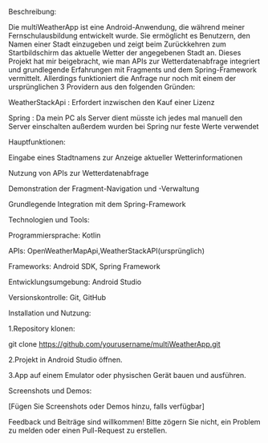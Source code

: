 Beschreibung:


Die multiWeatherApp ist eine Android-Anwendung, die während meiner Fernschulausbildung entwickelt wurde.
Sie ermöglicht es Benutzern, den Namen einer Stadt einzugeben und zeigt beim Zurückkehren zum Startbildschirm das aktuelle Wetter der angegebenen Stadt an.
Dieses Projekt hat mir beigebracht, wie man APIs zur Wetterdatenabfrage integriert und grundlegende Erfahrungen mit Fragments und dem Spring-Framework vermittelt.
Allerdings funktioniert die Anfrage nur noch mit einem der ursprünglichen 3 Providern aus den folgenden Gründen:


WeatherStackApi : Erfordert inzwischen den Kauf einer Lizenz

Spring : Da mein PC als Server dient müsste ich jedes mal manuell den Server einschalten
         außerdem wurden bei Spring nur feste Werte verwendet


Hauptfunktionen:


Eingabe eines Stadtnamens zur Anzeige aktueller Wetterinformationen

Nutzung von APIs zur Wetterdatenabfrage

Demonstration der Fragment-Navigation und -Verwaltung

Grundlegende Integration mit dem Spring-Framework


Technologien und Tools:


Programmiersprache: Kotlin

APIs: OpenWeatherMapApi,WeatherStackAPI(ursprünglich)

Frameworks: Android SDK, Spring Framework

Entwicklungsumgebung: Android Studio

Versionskontrolle: Git, GitHub


Installation und Nutzung:


1.Repository klonen:

git clone https://github.com/yourusername/multiWeatherApp.git

2.Projekt in Android Studio öffnen.

3.App auf einem Emulator oder physischen Gerät bauen und ausführen.


Screenshots und Demos:


[Fügen Sie Screenshots oder Demos hinzu, falls verfügbar]


Feedback und Beiträge sind willkommen! Bitte zögern Sie nicht, ein Problem zu melden oder einen Pull-Request zu erstellen.
